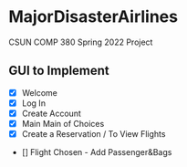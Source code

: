 # MajorDisasterAirlines
CSUN COMP 380 Spring 2022 Project

## GUI to Implement ##
- [x] Welcome 
- [x] Log In
- [x] Create Account
- [x] Main Main of Choices
- [x] Create a Reservation / To View Flights
- [] Flight Chosen - Add Passenger&Bags
